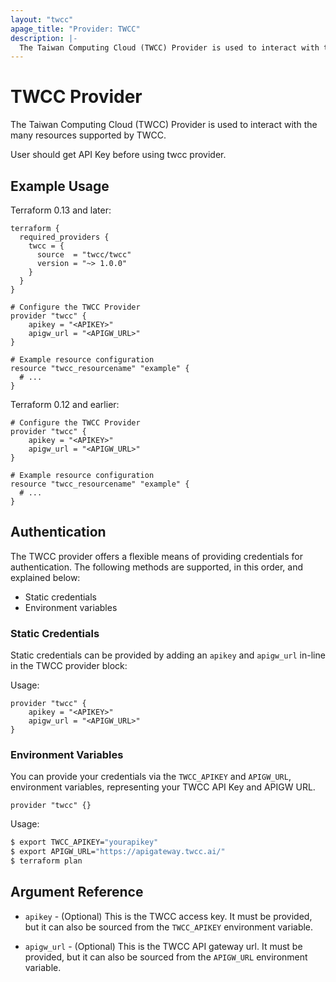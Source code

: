 ```yaml
---
layout: "twcc"
apage_title: "Provider: TWCC"
description: |-
  The Taiwan Computing Cloud (TWCC) Provider is used to interact with the many resources supported by TWCC.
---
```


# TWCC Provider

The Taiwan Computing Cloud (TWCC) Provider is used to interact with the many resources supported by TWCC.

User should get API Key before using twcc provider.

## Example Usage

Terraform 0.13 and later:

```hcl
terraform {
  required_providers {
    twcc = {
      source  = "twcc/twcc"
      version = "~> 1.0.0"
    }
  }
}

# Configure the TWCC Provider
provider "twcc" {
    apikey = "<APIKEY>"
    apigw_url = "<APIGW_URL>"
}

# Example resource configuration
resource "twcc_resourcename" "example" {
  # ...
}
```

Terraform 0.12 and earlier:

```hcl
# Configure the TWCC Provider
provider "twcc" {
    apikey = "<APIKEY>"
    apigw_url = "<APIGW_URL>"
}

# Example resource configuration
resource "twcc_resourcename" "example" {
  # ...
}
```

## Authentication

The TWCC provider offers a flexible means of providing credentials for
authentication. The following methods are supported, in this order, and
explained below:

- Static credentials
- Environment variables

### Static Credentials

Static credentials can be provided by adding an `apikey` and `apigw_url`
in-line in the TWCC provider block:

Usage:

```hcl
provider "twcc" {
    apikey = "<APIKEY>"
    apigw_url = "<APIGW_URL>"
}
```

### Environment Variables

You can provide your credentials via the `TWCC_APIKEY` and
`APIGW_URL`, environment variables, representing your TWCC
API Key and APIGW URL.

```hcl
provider "twcc" {}
```

Usage:

```sh
$ export TWCC_APIKEY="yourapikey"
$ export APIGW_URL="https://apigateway.twcc.ai/"
$ terraform plan
```

## Argument Reference

* `apikey` - (Optional) This is the TWCC access key. It must be provided, but
  it can also be sourced from the `TWCC_APIKEY` environment variable.

* `apigw_url` - (Optional) This is the TWCC API gateway url. It must be provided, but
  it can also be sourced from the `APIGW_URL` environment variable.
